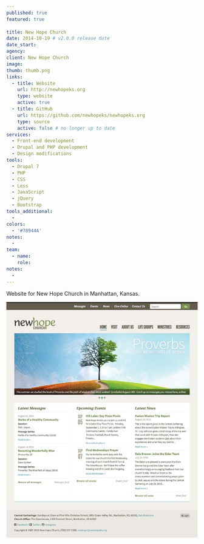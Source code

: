 ```yaml
---
published: true
featured: true

title: New Hope Church
date: 2014-10-19 # v2.0.0 release date
date_start:
agency:
client: New Hope Church
image:
thumb: thumb.png
links:
  - title: Website
    url: http://newhopeks.org
    type: website
    active: true
  - title: GitHub
    url: https://github.com/newhopeks/newhopeks.org
    type: source
    active: false # no longer up to date
services:
  - Front-end development
  - Drupal and PHP development
  - Design modifications
tools:
  - Drupal 7
  - PHP
  - CSS
  - Less
  - JavaScript
  - jQuery
  - Bootstrap
tools_additional:
  -
colors:
  - '#78944A'
notes:
  -
team:
  - name:
    role:
notes:
  -
---
```


Website for New Hope Church in Manhattan, Kansas.

![New Hope Church website screenshot](image.png)
